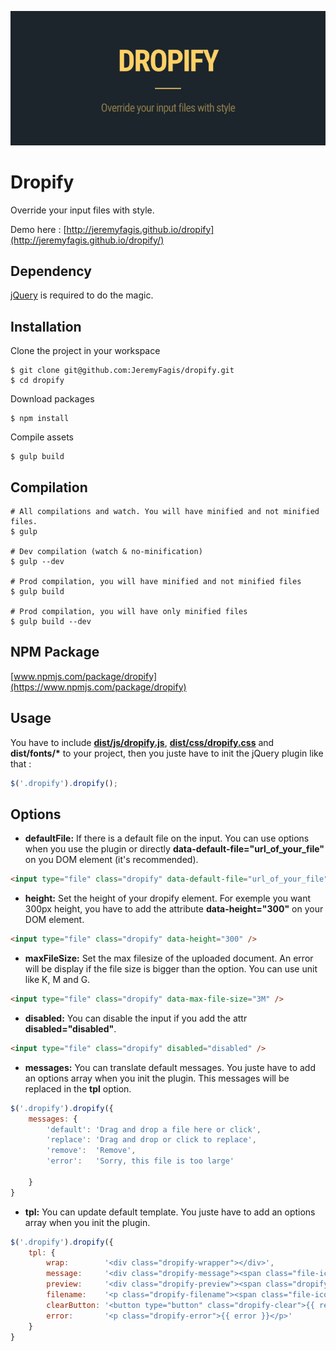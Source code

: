 ![Dropify](src/images/cover.jpg)

Dropify
=========

Override your input files with style.

Demo here : [http://jeremyfagis.github.io/dropify](http://jeremyfagis.github.io/dropify/)


## Dependency

[jQuery](https://github.com/jquery/jquery) is required to do the magic.


## Installation

Clone the project in your workspace

	$ git clone git@github.com:JeremyFagis/dropify.git
	$ cd dropify

Download packages

	$ npm install

Compile assets

	$ gulp build


## Compilation

	# All compilations and watch. You will have minified and not minified files.
	$ gulp

	# Dev compilation (watch & no-minification)
	$ gulp --dev

    # Prod compilation, you will have minified and not minified files
    $ gulp build

	# Prod compilation, you will have only minified files
	$ gulp build --dev


## NPM Package

[www.npmjs.com/package/dropify](https://www.npmjs.com/package/dropify)


## Usage

You have to include __[dist/js/dropify.js](dist/js/dropify.js)__, __[dist/css/dropify.css](dist/css/dropify.css)__ and __dist/fonts/*__ to your project, then you juste have to init the jQuery plugin like that :

```javascript
$('.dropify').dropify();
```

## Options

* __defaultFile:__ If there is a default file on the input. You can use options when you use the plugin or directly __data-default-file="url_of_your_file"__ on you DOM element (it's recommended).

```html
<input type="file" class="dropify" data-default-file="url_of_your_file" />
```


* __height:__  Set the height of your dropify element. For exemple you want 300px height, you have to add the attribute __data-height="300"__ on your DOM element.

```html
<input type="file" class="dropify" data-height="300" />
```


* __maxFileSize:__  Set the max filesize of the uploaded document. An error will be display if the file size is bigger than the option. You can use unit like K, M and G.

```html
<input type="file" class="dropify" data-max-file-size="3M" />
```


* __disabled:__  You can disable the input if you add the attr __disabled="disabled"__.

```html
<input type="file" class="dropify" disabled="disabled" />
```


* __messages:__  You can translate default messages. You juste have to add an options array when you init the plugin. This messages will be replaced in the __tpl__ option.

```javascript
$('.dropify').dropify({
    messages: {
    	'default': 'Drag and drop a file here or click',
    	'replace': 'Drag and drop or click to replace',
    	'remove':  'Remove',
        'error':   'Sorry, this file is too large'

    }
}
```


* __tpl:__  You can update default template. You juste have to add an options array when you init the plugin.

```javascript
$('.dropify').dropify({
    tpl: {
        wrap:        '<div class="dropify-wrapper"></div>',
        message:     '<div class="dropify-message"><span class="file-icon" /> <p>{{ default }}</p></div>',
        preview:     '<div class="dropify-preview"><span class="dropify-render"></span><div class="dropify-infos"><div class="dropify-infos-inner"><p class="dropify-infos-message">{{ replace }}</p></div></div></div>',
        filename:    '<p class="dropify-filename"><span class="file-icon"></span> <span class="dropify-filename-inner"></span></p>',
        clearButton: '<button type="button" class="dropify-clear">{{ remove }}</button>',
        error:       '<p class="dropify-error">{{ error }}</p>'
    }
}
```
